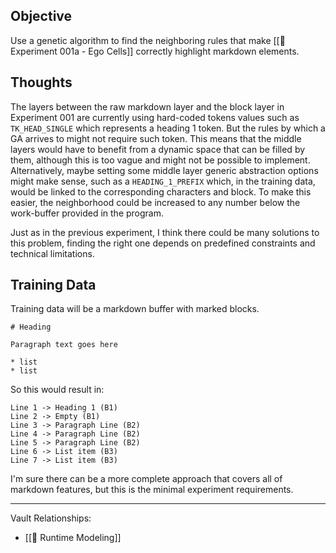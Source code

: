 ## Objective

Use a genetic algorithm to find the neighboring rules that make [[🔬 Experiment 001a - Ego Cells]] correctly highlight markdown elements.


## Thoughts

The layers between the raw markdown layer and the block layer in Experiment 001 are currently using hard-coded tokens values such as `TK_HEAD_SINGLE` which represents a heading 1 token. But the rules by which a GA arrives to might not require such token. This means that the middle layers would have to benefit from a dynamic space that can be filled by them, although this is too vague and might not be possible to implement. Alternatively, maybe setting some middle layer generic abstraction options might make sense, such as a `HEADING_1_PREFIX` which, in the training data, would be linked to the corresponding characters and block. To make this easier, the neighborhood could be increased to any number below the work-buffer provided in the program.

Just as in the previous experiment, I think there could be many solutions to this problem, finding the right one depends on predefined constraints and technical limitations.


## Training Data

Training data will be a markdown buffer with marked blocks.

```
# Heading

Paragraph text goes here

* list
* list

```

So this would result in:
```
Line 1 -> Heading 1 (B1)
Line 2 -> Empty (B1)
Line 3 -> Paragraph Line (B2)
Line 4 -> Paragraph Line (B2)
Line 5 -> Paragraph Line (B2)
Line 6 -> List item (B3)
Line 7 -> List item (B3)
```

I'm sure there can be a more complete approach that covers all of markdown features, but this is the minimal experiment requirements.

---

Vault Relationships:

- [[🧩 Runtime Modeling]]